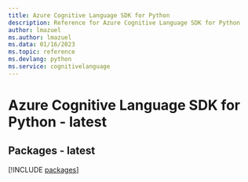 ```yaml
---
title: Azure Cognitive Language SDK for Python
description: Reference for Azure Cognitive Language SDK for Python
author: lmazuel
ms.author: lmazuel
ms.data: 01/16/2023
ms.topic: reference
ms.devlang: python
ms.service: cognitivelanguage
---
```

# Azure Cognitive Language SDK for Python - latest
## Packages - latest
[!INCLUDE [packages](cognitive-language-index.md)]